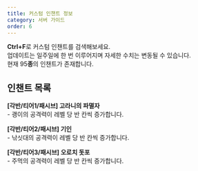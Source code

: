 ```yaml
---
title: 커스텀 인챈트 정보
category: 서버 가이드
order: 6
---
```


**Ctrl+F**로 커스텀 인챈트를 검색해보세요.<br>업데이트는 일주일에 한 번 이루어지며 자세한 수치는 변동될 수 있습니다.<br>현재 95**종**의 인챈트가 존재합니다.

## 인챈트 목록

**\[각반/티어1/패시브\] 고라니의 파멸자**<br>\- 괭이의 공격력이 레벨 당 반 칸씩 증가합니다.

**\[각반/티어2/패시브\] 기인**<br>\- 낚싯대의 공격력이 레벨 당 반 칸씩 증가합니다.

**\[각반/티어3/패시브\] 오로치 돗포**<br>\- 주먹의 공격력이 레벨 당 반 칸씩 증가합니다.